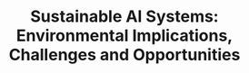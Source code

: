 ---
title: "Sustainable AI Systems: Environmental Implications, Challenges and Opportunities"
publication_date: 2023-11-28
authors:
  - title: Alexandra Sasha Luccioni
    organization: hugging-face/_index
  - title: Sylvain Viguier
    organization: hugging-face/_index
  - title: Anne-Laure Ligozat
    organization: lisn-cnrs/_index
categories:
  - sustainable/_index
  - ai/_index
tags:
  - Sustainable AI
  - Environmental impact
  - Green computing
  - Energy efficiency
  - Carbon footprint
resource_type: research
summary: |
  This paper provides a comprehensive analysis of the environmental impact of AI systems throughout their lifecycle, from development to deployment and maintenance.

  The authors examine various strategies for reducing the carbon footprint of AI, including efficient model architectures, green computing practices, and renewable energy usage.

  The research also presents concrete recommendations for developing and deploying AI systems in an environmentally responsible manner.
source_url: https://arxiv.org/abs/2311.16426
source_document: https://arxiv.org/pdf/2311.16426.pdf
source_organizations:
  - hugging-face/_index
  - lisn-cnrs/_index
language: en
--- 